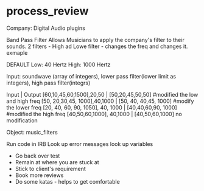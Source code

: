 # process_review
Company: Digital Audio plugins

Band Pass Filter
Allows Musicians to apply the company's filter to their sounds. 
2 filters - High ad Lowe filter - changes the freq and changes it.
exmaple 

DEFAULT
Low: 40 Hertz
High: 1000 Hertz

Input: 
soundwave (array of integers), lower pass filter(lower limit as integers), high pass filter(integrs)

Input                                  |          Output
[60,10,45,60,1500],20,50               | [50,20,45,50,50] #modified the low and high freq
[50, 20,30,45, 1000],40,1000           |  [50, 40, 40,45, 1000]    #modify the lower freq
[20, 40, 60, 90, 1050], 40, 1000       | [40,40,60,90, 1000]     #modified the high freq
[40,50,60,1000], 40,1000               |  [40,50,60,1000] no modification

Object: music_filters


Run code in IRB
Look up error messages
look up variables


- Go back over test
- Remain at where you are stuck at
- Stick to client's requirement
- Book more reviews
- Do some katas - helps to get comfortable
